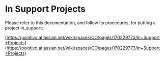 # In Support Projects

Please refer to this documentation, and follow its procedures, for putting a project in\_support:

[https://pointivo.atlassian.net/wiki/spaces/CO/pages/170229773/In+Support+Projects](https://pointivo.atlassian.net/wiki/spaces/CO/pages/170229773/In+Support+Projects)

